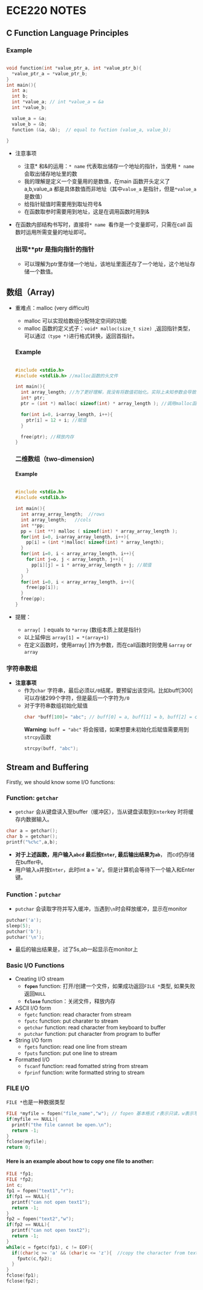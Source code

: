   # ECE220 NOTES

  ## C Function Language Principles

  ### Example
  ```c
  
  void function(int *value_ptr_a, int *value_ptr_b){
    *value_ptr_a = *value_ptr_b;
  }
  int main(){
    int a;
    int b;
    int *value_a; // int *value_a = &a
    int *value_b;

    value_a = &a;
    value_b = &b;
    function (&a, &b);  // equal to fuction (value_a, value_b);
    
  }
```
 - 注意事项
   - 注意* 和&的运用：`* name` 代表取出储存一个地址的指针，当使用 `* name` 会取出储存地址里的数
   - 我的理解是定义一个变量用的是数值，在main 函数开头定义了a,b,value_a 都是具体数值而非地址（其中`value_a` 是指针，但是`*value_a`是数值）
   - 给指针赋值时需要用到取址符号&
   - 在函数取参时需要用到地址，这是在调用函数时用到&

- 在函数内部结构书写时，直接将`* name `看作是一个变量即可，只需在call 函数时运用所需变量的地址即可。

  ### 出现**ptr 是指向指针的指针
   - 可以理解为ptr里存储一个地址，该地址里面还存了一个地址，这个地址存储一个数值。
 
## 数组（Array)
  - 重难点：malloc (very difficult)
    - malloc 可以实现给数组分配特定空间的功能
    - malloc 函数的定义式子：`void* malloc(size_t size) `,返回指针类型，可以通过`（type *)`进行格式转换，返回首指针。
    ### Example
    ```c

    #include <stdio.h>
    #include <stdlib.h> //malloc函数的头文件

    int main(){
      int array_length; //为了更好理解，我没有将数值初始化。实际上未知参数会导致程序报错
      int* ptr;
      ptr = (int *) malloc( sizeof(int) * array_length ); //调用malloc函数实现内存分配

      for(int i=0, i<array_length, i++){
        ptr[i] = 12 + i; //赋值
      }

      free(ptr); //释放内存
    }
    ```

    ### 二维数组（two-dimension)

     #### **Example**
      ```c

      #include <stdio.h>
      #include <stdlib.h>

      int main(){
        int array_array_length;  //rows
        int array_length;   //cols
        int **pp;
        pp = (int **) malloc ( sizeof(int) * array_array_length );
        for(int i=0, i<array_array_length, i++){
          pp[i] = (int *)malloc( sizeof(int) * array_length);
        }
        for(int i=0, i < array_array_length, i++){
          for(int j=o, j < array_length, j++){
            pp[i][j] = i * array_array_length + j; //赋值
          }
        }
        for(int i=0, i < array_array_length, i++){
          free(pp[i]);
        }
        free(pp);
      }
      ```
- 提醒：
  - `array[ ]`  equals to `*array` (数组本质上就是指针)
  - 以上延伸出 `array[1] = *(array+1)`
  - 在定义函数时，使用array[ ]作为参数，而在call函数时则使用 `&array` or `array`
       
### 字符串数组
  - **注意事项**
    - 作为`char` 字符串，最后必须以`/0`结尾，要预留出该空间。比如buff[300] 可以存储299个字符，但是最后一个字符为`/0`
    - 对于字符串数组初始化赋值
      ```c
      char *buff[100]= "abc"; // buff[0] = a, buff[1] = b, buff[2] = c, buff[3] = /0
      ```
      **Warning**: `buff = "abc"` 将会报错，如果想要未初始化后赋值需要用到`strcpy`函数
      ```c
      strcpy(buff, "abc");
      ```
## Stream and Buffering
  Firstly, we should know some I/O functions:
### Function: `getchar`
  - `getchar` 会从键盘读入至buffer（缓冲区），当从键盘读取到`Enter`key 时将缓存内数据输入。  
```c  
char a = getchar();  
char b = getchar();  
printf("%c%c",a,b);  
```  
- **对于上述函数，用户输入`abcd` 最后按`Enter`, 最后输出结果为`ab`**， 而cd仍存储在buffer中。  
- 用户输入`a`并按`Enter`，此时int a = 'a'。但是计算机会等待下一个输入和Enter键。
### Function：`putchar`  
- `putchar` 会读取字符并写入缓冲，当遇到`\n`时会释放缓冲，显示在monitor  
```c  
putchar('a');  
sleep(5);  
putchar('b');  
putchar('\n');
```
- 最后的输出结果是，过了5s,ab一起显示在monitor上
### Basic I/O Functions
- Creating I/O stream  
  - **`fopen`** function: 打开/创建一个文件，如果成功返回`FILE *`类型, 如果失败返回`NULL`  
  - **`fclose`** function：关闭文件，释放内存
- ASCII I/O form  
  - `fgetc` function: read character from stream  
  - `fputc` function: put charater to stream  
  - `getchar` function: read character from keyboard to buffer  
  - `putchar` function: put character from program to buffer
- String I/O form  
  - `fgets` function: read one line from stream  
  - `fputs` function: put one line to stream
- Formatted I/O  
  - `fscanf` function: read fomatted string from stream  
  - `fprinf` function: write formatted string to stream
### FILE I/O
  `FILE *`也是一种数据类型
  ```c
  FILE *myfile = fopen("file_name","w"); // fopen 基本格式 r表示只读，w表示写（从头开始），a表示从后开始写
  if(myfile == NULL){
    printf("the file cannot be open.\n");
    return -1;
  }
  fclose(myfile);
  return 0;
```
  #### Here is an example about how to copy one file to another:
  ```c
  FILE *fp1;
  FILE *fp2;
  int c;
  fp1 = fopen("text1","r");
  if(fp1 == NULL){
    printf("can not open text1");
    return -1;
  }
  fp2 = fopen("text2","w");
  if(fp2 == NULL){
    printf("can not open text2");
    return -1;
  }
  while(c = fgetc(fp1), c != EOF){
    if((char)c >= 'a' && (char)c <= 'z'){  //copy the character from text1 to text2
      fputc(c,fp2);
    }
  }
  fclose(fp1);
  fclose(fp2);
  ```

